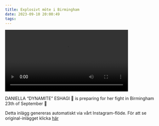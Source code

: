 ```yaml
---
title: Explosivt möte i Birmingham
date: 2023-09-10 20:00:49
tags:
---
```

<div class="postId" style="display: none;">ID: 17923605410780637</div>


<video controls width="80%">
<source src="/2023/09/10/explosivt-mote-i-birmingham/1.mp4" type="video/mp4">
</video>



DANIELLA “DYNAMITE” ESHAGI 🧨 is preparing for her fight in Birmingham 23th of September 🥊

<div class="automaticGeneratedPostDescription">
Detta inlägg genereras automatiskt via vårt Instagram-flöde. För att se original-inlägget klicka <a target="_blank" href="https://www.instagram.com/reel/CxBUTd1M7OK/">här</a>
</div>
<br>
